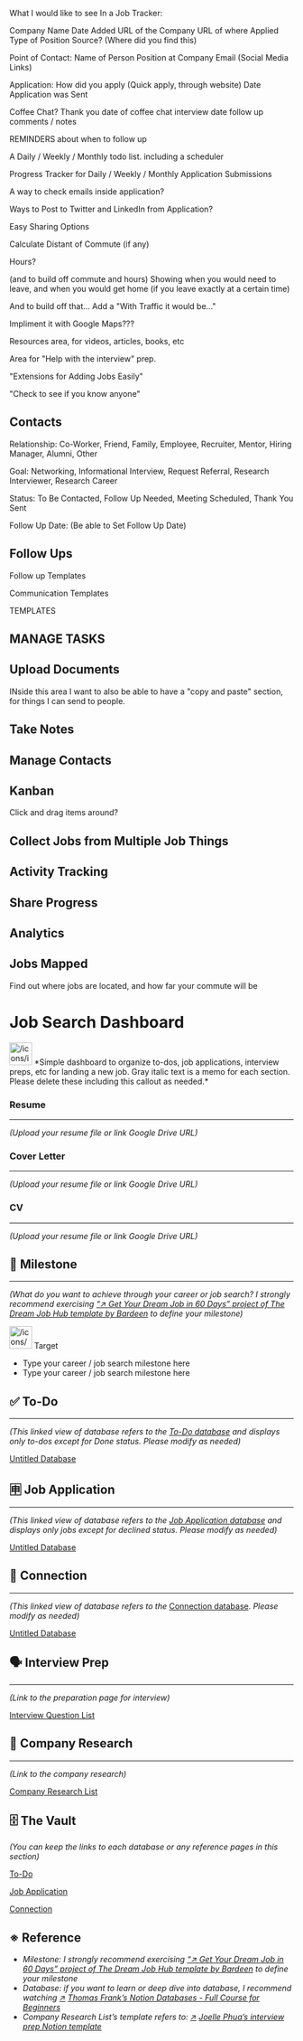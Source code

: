 What I would like to see In a Job Tracker:

Company Name
Date Added
URL of the Company
URL of where Applied
Type of Position
Source? (Where did you find this)

Point of Contact:
Name of Person
Position at Company
Email
(Social Media Links)

Application:
How did you apply (Quick apply, through website)
Date Application was Sent

Coffee Chat?
Thank you
date of coffee chat
interview date
follow up
comments / notes

REMINDERS about when to follow up

A Daily / Weekly / Monthly todo list.
including a scheduler

Progress Tracker for Daily / Weekly / Monthly Application Submissions

A way to check emails inside application?

Ways to Post to Twitter and LinkedIn from Application?

Easy Sharing Options

Calculate Distant of Commute (if any)

Hours?

(and to build off commute and hours) Showing when you would need to leave, and when you would get home (if you leave exactly at a certain time)

And to build off that... Add a "With Traffic it would be..."

Impliment it with Google Maps???

Resources area, for videos, articles, books, etc

Area for "Help with the interview" prep.

"Extensions for Adding Jobs Easily"

"Check to see if you know anyone"

## Contacts

Relationship:
Co-Worker, Friend, Family, Employee, Recruiter, Mentor, Hiring Manager, Alumni, Other

Goal:
Networking, Informational Interview, Request Referral, Research Interviewer, Research Career

Status:
To Be Contacted, Follow Up Needed, Meeting Scheduled, Thank You Sent

Follow Up Date:
(Be able to Set Follow Up Date)

## Follow Ups

Follow up Templates

Communication Templates

TEMPLATES

## MANAGE TASKS

## Upload Documents

INside this area I want to also be able to have a "copy and paste" section, for things I can send to people.

## Take Notes

## Manage Contacts

## Kanban

Click and drag items around?

## Collect Jobs from Multiple Job Things

## Activity Tracking

## Share Progress

## Analytics

## Jobs Mapped

Find out where jobs are located, and how far your commute will be

###

# Job Search Dashboard

<aside>
<img src="/icons/info-alternate_green.svg" alt="/icons/info-alternate_green.svg" width="40px" /> *Simple dashboard to organize to-dos, job applications, interview preps, etc for landing a new job.
Gray italic text is a memo for each section. Please delete these including this callout as needed.*

</aside>

### **Resume**

---

_(Upload your resume file or link Google Drive URL)_

[]()

### **Cover Letter**

---

_(Upload your resume file or link Google Drive URL)_

[]()

### **CV**

---

_(Upload your resume file or link Google Drive URL)_

[]()

## 🎯 Milestone

---

_(What do you want to achieve through your career or job search? I strongly recommend exercising [“↗️ Get Your Dream Job in 60 Days” project of The Dream Job Hub template by Bardeen](https://www.notion.so/templates/dream-job-hub) to define your milestone)_

<aside>
<img src="/icons/binoculars_green.svg" alt="/icons/binoculars_green.svg" width="40px" /> Target

- Type your career / job search milestone here
- Type your career / job search milestone here
</aside>

## ✅ To-Do

---

_(This linked view of database refers to the [To-Do database](https://www.notion.so/To-Do-7ec9177231dc42a1a2a96055530b1562?pvs=21) and displays only to-dos except for Done status. Please modify as needed)_

[Untitled Database](https://www.notion.so/c658fd7a681c4fcb9ef945ec998ee874?pvs=21)

## 🈸 Job Application

---

_(This linked view of database refers to the [Job Application database](https://www.notion.so/Job-Application-80d94829fdf44882ab377f9b587fc236?pvs=21) and displays only jobs except for declined status. Please modify as needed)_

[Untitled Database](https://www.notion.so/8367f8394a604ccd91fb17893f4d8061?pvs=21)

## 🤝 Connection

---

_(This linked view of database refers to the_ [Connection database](https://www.notion.so/Connection-d7b40d74c5af401295d9885c51ea2e8a?pvs=21). _Please modify as needed)_

[Untitled Database](https://www.notion.so/009c7aed36c24d06b014a91240993082?pvs=21)

## 🗣️ Interview Prep

---

_(Link to the preparation page for interview)_

[Interview Question List](https://www.notion.so/Interview-Question-List-4f534a6985dc4432bfa5c724d648af0b?pvs=21)

## 🏢 Company Research

---

_(Link to the company research)_

[Company Research List](https://www.notion.so/Company-Research-List-5db305d25baf4bc8b40aa282c09c674c?pvs=21)

## 🗄️ The Vault

_(You can keep the links to each database or any reference pages in this section)_

[To-Do](https://www.notion.so/To-Do-7ec9177231dc42a1a2a96055530b1562?pvs=21)

[Job Application](https://www.notion.so/Job-Application-80d94829fdf44882ab377f9b587fc236?pvs=21)

[Connection](https://www.notion.so/Connection-d7b40d74c5af401295d9885c51ea2e8a?pvs=21)

## ※ Reference

- _Milestone: I strongly recommend exercising [“↗️ Get Your Dream Job in 60 Days” project of The Dream Job Hub template by Bardeen](https://www.notion.so/templates/dream-job-hub) to define your milestone_
- _Database: if you want to learn or deep dive into database, I recommend watching [↗️](https://www.notion.so/templates/dream-job-hub) [Thomas Frank’s Notion Databases - Full Course for Beginners](https://youtu.be/mAJOpO73d8Y?si=a9zxLasd1GBeFIRy)_
- _Company Research List’s template refers to: [↗️](https://www.notion.so/templates/dream-job-hub) [Joelle Phua’s interview prep Notion template](https://www.youtube.com/redirect?event=video_description&redir_token=QUFFLUhqazhyTEhYSVpZZ3cxbEt5bVBnajZGY08xNENOQXxBQ3Jtc0tseDg3UWcxRXpTUUtoamY0UEhMU1ZibjBISk11dEpvZUpGSy1kVWR6UnM1VGFkYUJUaWtkVjZEZFJHcFUwNFcyNU0tTnI4YlJiZjVGdW5FV2d4c29OUVhNcVNsMS04U2VjLTU4TEEzeFpzbXhtdHNNVQ&q=https%3A%2F%2Fbit.ly%2Finterview-prep-template&v=vVw_a7bElK8)_

